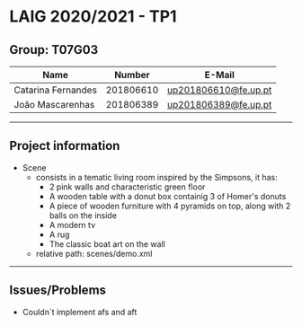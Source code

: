 # LAIG 2020/2021 - TP1

## Group: T07G03

| Name               | Number    | E-Mail               |
| ------------------ | --------- | -------------------- |
| Catarina Fernandes | 201806610 | up201806610@fe.up.pt |
| João Mascarenhas   | 201806389 | up201806389@fe.up.pt |

----
## Project information

- Scene
  - consists in a tematic living room inspired by the Simpsons, it has:
    - 2 pink walls and characteristic green floor
    - A wooden table with a donut box containig 3 of Homer's donuts
    - A piece of wooden furniture with 4 pyramids on top, along with 2 balls on the inside
    - A modern tv
    - A rug
    - The classic boat art on the wall
  - relative path: scenes/demo.xml
----
## Issues/Problems

- Couldn´t implement afs and aft
